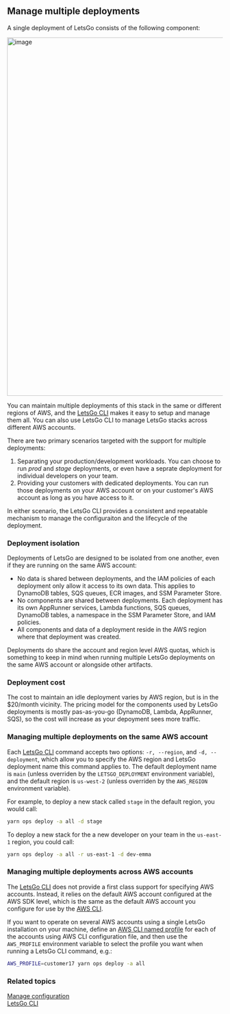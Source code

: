 ## Manage multiple deployments

A single deployment of LetsGo consists of the following component:

<img width="837" alt="image" src="https://github.com/tjanczuk/letsgo/assets/822369/f7fe2317-d7de-4698-b093-416a52a1a145">

You can maintain multiple deployments of this stack in the same or different regions of AWS, and the [LetsGo CLI](../reference/letsgo-cli.md) makes it easy to setup and manage them all. You can also use LetsGo CLI to manage LetsGo stacks across different AWS accounts.

There are two primary scenarios targeted with the support for multiple deployments:

1. Separating your production/development workloads. You can choose to run _prod_ and _stage_ deployments, or even have a seprate deployment for individual developers on your team.
1. Providing your customers with dedicated deployments. You can run those deployments on your AWS account or on your customer's AWS account as long as you have access to it.

In either scenario, the LetsGo CLI provides a consistent and repeatable mechanism to manage the configuraiton and the lifecycle of the deployment.

### Deployment isolation

Deployments of LetsGo are designed to be isolated from one another, even if they are running on the same AWS account:

- No data is shared between deployments, and the IAM policies of each deployment only allow it access to its own data. This applies to DynamoDB tables, SQS queues, ECR images, and SSM Parameter Store.
- No components are shared between deployments. Each deployment has its own AppRunner services, Lambda functions, SQS queues, DynamoDB tables, a namespace in the SSM Parameter Store, and IAM policies.
- All components and data of a deployment reside in the AWS region where that deployment was created.

Deployments do share the account and region level AWS quotas, which is something to keep in mind when running multiple LetsGo deployments on the same AWS account or alongside other artifacts.

### Deployment cost

The cost to maintain an idle deployment varies by AWS region, but is in the $20/month vicinity. The pricing model for the components used by LetsGo deployments is mostly pas-as-you-go (DynamoDB, Lambda, AppRunner, SQS), so the cost will increase as your depoyment sees more traffic.

### Managing multiple deployments on the same AWS account

Each [LetsGo CLI](../reference/letsgo-cli.md) command accepts two options: `-r, --region`, and `-d, --deployment`, which allow you to specify the AWS region and LetsGo deployment name this command applies to. The default deployment name is `main` (unless overriden by the `LETSGO_DEPLOYMENT` environment variable), and the default region is `us-west-2` (unless overriden by the `AWS_REGION` environment variable).

For example, to deploy a new stack called `stage` in the default region, you would call:

```bash
yarn ops deploy -a all -d stage
```

To deploy a new stack for the a new developer on your team in the `us-east-1` region, you could call:

```bash
yarn ops deploy -a all -r us-east-1 -d dev-emma
```

### Managing multiple deployments across AWS accounts

The [LetsGo CLI](../reference/letsgo-cli.md) does not provide a first class support for specifying AWS accounts. Instead, it relies on the default AWS account configured at the AWS SDK level, which is the same as the default AWS account you configure for use by the [AWS CLI](https://docs.aws.amazon.com/cli/latest/userguide/cli-configure-files.html#cli-configure-files-using-profiles).

If you want to operate on several AWS accounts using a single LetsGo installation on your machine, define an [AWS CLI named profile](https://docs.aws.amazon.com/cli/latest/userguide/cli-configure-files.html#cli-configure-files-using-profiles) for each of the accounts using AWS CLI configuration file, and then use the `AWS_PROFILE` environment variable to select the profile you want when running a LetsGo CLI command, e.g.:

```bash
AWS_PROFILE=customer17 yarn ops deploy -a all
```

### Related topics

[Manage configuration](./manage-configuration.md)  
[LetsGo CLI](../reference/letsgo-cli.md)
